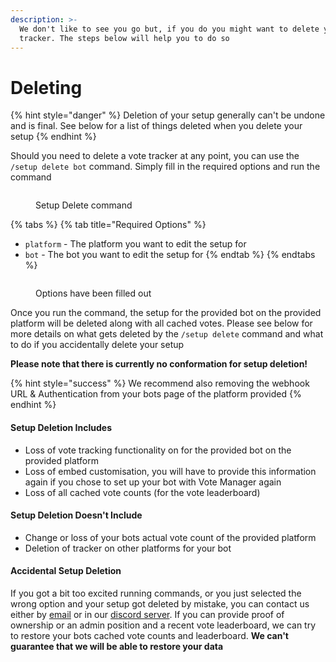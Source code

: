 ```yaml
---
description: >-
  We don't like to see you go but, if you do you might want to delete your vote
  tracker. The steps below will help you to do so
---
```


# Deleting

{% hint style="danger" %}
Deletion of your setup generally can't be undone and is final. See below for a list of things deleted when you delete your setup
{% endhint %}

Should you need to delete a vote tracker at any point, you can use the `/setup delete bot` command. Simply fill in the required options and run the command

<figure><img src="../.gitbook/assets/Bot Delete #1.png" alt=""><figcaption><p>Setup Delete command</p></figcaption></figure>

{% tabs %}
{% tab title="Required Options" %}
* `platform` - The platform you want to edit the setup for
* `bot` - The bot you want to edit the setup for
{% endtab %}
{% endtabs %}

<figure><img src="../.gitbook/assets/Bot Delete #2.png" alt=""><figcaption><p>Options have been filled out</p></figcaption></figure>

Once you run the command, the setup for the provided bot on the provided platform will be deleted along with all cached votes. Please see below for more details on what gets deleted by the `/setup delete` command and what to do if you accidentally delete your setup

**Please note that there is currently no conformation for setup deletion!**

{% hint style="success" %}
We recommend also removing the webhook URL & Authentication from your bots page of the platform provided
{% endhint %}

#### Setup Deletion Includes

* Loss of vote tracking functionality on for the provided bot on the provided platform
* Loss of embed customisation, you will have to provide this information again if you chose to set up your bot with Vote Manager again
* Loss of all cached vote counts (for the vote leaderboard)

#### Setup Deletion Doesn't Include&#x20;

* Change or loss of your bots actual vote count of the provided platform
* Deletion of tracker on other platforms for your bot

#### Accidental Setup Deletion

If you got a bit too excited running commands, or you just selected the wrong option and your setup got deleted by mistake, you can contact us either by [email](mailto:contact@votemanager.xyz) or in our [discord server](https://votemanager.xyz/discord). If you can provide proof of ownership or an admin position and a recent vote leaderboard,  we can try to restore your bots cached vote counts and leaderboard. **We can't guarantee that we will be able to restore your data**
